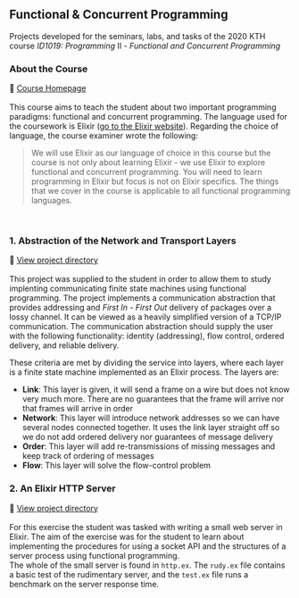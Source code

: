 ## Functional & Concurrent Programming
Projects developed for the seminars, labs, and tasks of the 2020 KTH course *ID1019: Programming* II *- Functional and Concurrent Programming*

### About the Course
:link: [Course Homepage](https://www.kth.se/student/kurser/kurs/ID1019?l=en)<br /><br />
This course aims to teach the student about two important programming paradigms: functional and concurrent programming. The language used for the coursework is Elixir ([go to the Elixir website](https://elixir-lang.org/)). Regarding the choice of language, the course examiner wrote the following:
>We will use Elixir as our language of choice in this course but the course is not only about learning Elixir - we use Elixir to explore functional and concurrent programming. You will need to learn programming in Elixir but focus is not on Elixir specifics. The things that we cover in the course is applicable to all functional programming languages.
<br />

### 1.  Abstraction of the Network and Transport Layers
:file_folder: [View project directory](/Abstraction-of-Network-Transport-Layer)<br /><br />
This project was supplied to the student in order to allow them to study implenting communicating finite state machines using functional programming.
The project implements a communication abstraction that provides addressing and _First In - First Out_ delivery of packages over a lossy channel. It can be viewed as a heavily simplified version of a TCP/IP communication. The communication abstraction should supply the user with the following functionality: identity (addressing), flow control, ordered delivery, and reliable delivery.

These criteria are met by dividing the service into layers, where each layer is a finite state machine implemented as an Elixir process. The layers are:
* __Link__: This layer is given, it will send a frame on a wire but does not know very much more. There are no guarantees that the frame will arrive nor that frames will arrive in order
* __Network__: This layer will introduce network addresses so we can have several nodes connected together. It uses the link layer straight off so we do not add ordered delivery nor guarantees of message delivery
* __Order__: This layer will add re-transmissions of missing messages and keep track of ordering of messages
* __Flow__: This layer will solve the flow-control problem

### 2.  An Elixir HTTP Server
:file_folder: [View project directory](/Elixir-HTTP-Server)<br /><br />
For this exercise the student was tasked with writing a small web server in Elixir. The aim of the exercise was for the student to learn about implementing the procedures for using a socket API and the structures of a server process using functional programming.<br />
The whole of the small server is found in `http.ex`. The `rudy.ex` file contains a basic test of the rudimentary server, and the `test.ex` file runs a benchmark on the server response time.
